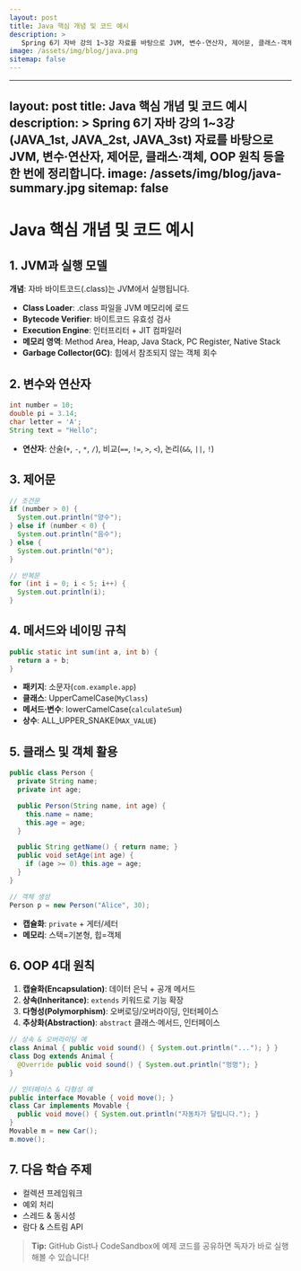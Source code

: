 ```yaml
---
layout: post
title: Java 핵심 개념 및 코드 예시
description: >
   Spring 6기 자바 강의 1~3강 자료를 바탕으로 JVM, 변수·연산자, 제어문, 클래스·객체, OOP 원칙 등을 한 번에 정리합니다.
image: /assets/img/blog/java.png
sitemap: false
---
```

---

layout: post
title: Java 핵심 개념 및 코드 예시
description: >
Spring 6기 자바 강의 1\~3강(JAVA\_1st, JAVA\_2st, JAVA\_3st) 자료를 바탕으로 JVM, 변수·연산자, 제어문, 클래스·객체, OOP 원칙 등을 한 번에 정리합니다.
image: /assets/img/blog/java-summary.jpg
sitemap: false
--------------

# Java 핵심 개념 및 코드 예시

## 1. JVM과 실행 모델

**개념**: 자바 바이트코드(.class)는 JVM에서 실행됩니다.

* **Class Loader**: .class 파일을 JVM 메모리에 로드
* **Bytecode Verifier**: 바이트코드 유효성 검사
* **Execution Engine**: 인터프리터 + JIT 컴파일러
* **메모리 영역**: Method Area, Heap, Java Stack, PC Register, Native Stack
* **Garbage Collector(GC)**: 힙에서 참조되지 않는 객체 회수

## 2. 변수와 연산자

```java
int number = 10;
double pi = 3.14;
char letter = 'A';
String text = "Hello";
```

* **연산자**: 산술(`+`, `-`, `*`, `/`), 비교(`==`, `!=`, `>`, `<`), 논리(`&&`, `||`, `!`)

## 3. 제어문

```java
// 조건문
if (number > 0) {
  System.out.println("양수");
} else if (number < 0) {
  System.out.println("음수");
} else {
  System.out.println("0");
}

// 반복문
for (int i = 0; i < 5; i++) {
  System.out.println(i);
}
```

## 4. 메서드와 네이밍 규칙

```java
public static int sum(int a, int b) {
  return a + b;
}
```

* **패키지**: 소문자(`com.example.app`)
* **클래스**: UpperCamelCase(`MyClass`)
* **메서드·변수**: lowerCamelCase(`calculateSum`)
* **상수**: ALL\_UPPER\_SNAKE(`MAX_VALUE`)

## 5. 클래스 및 객체 활용

```java
public class Person {
  private String name;
  private int age;

  public Person(String name, int age) {
    this.name = name;
    this.age = age;
  }

  public String getName() { return name; }
  public void setAge(int age) {
    if (age >= 0) this.age = age;
  }
}

// 객체 생성
Person p = new Person("Alice", 30);
```

* **캡슐화**: `private` + 게터/세터
* **메모리**: 스택=기본형, 힙=객체

## 6. OOP 4대 원칙

1. **캡슐화(Encapsulation)**: 데이터 은닉 + 공개 메서드
2. **상속(Inheritance)**: `extends` 키워드로 기능 확장
3. **다형성(Polymorphism)**: 오버로딩/오버라이딩, 인터페이스
4. **추상화(Abstraction)**: `abstract` 클래스·메서드, 인터페이스

```java
// 상속 & 오버라이딩 예
class Animal { public void sound() { System.out.println("..."); } }
class Dog extends Animal {
  @Override public void sound() { System.out.println("멍멍"); }
}

// 인터페이스 & 다형성 예
public interface Movable { void move(); }
class Car implements Movable {
  public void move() { System.out.println("자동차가 달립니다."); }
}
Movable m = new Car();
m.move();
```

## 7. 다음 학습 주제

* 컬렉션 프레임워크
* 예외 처리
* 스레드 & 동시성
* 람다 & 스트림 API

> **Tip:** GitHub Gist나 CodeSandbox에 예제 코드를 공유하면 독자가 바로 실행해볼 수 있습니다!
